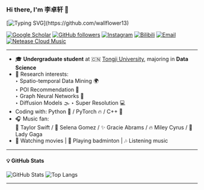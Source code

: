 ### Hi there, I'm 李卓轩 👋

[![Typing SVG](https://readme-typing-svg.herokuapp.com?font=Fira+Code&size=22&pause=1000&color=F57F17&center=true&vCenter=true&width=500&lines=Hi+there!+Welcome+to+my+GitHub!)](https://github.com/wallflower13)

[![Google Scholar](https://img.shields.io/badge/Google%20Scholar-zhuoxuanli-4285F4?logo=google-scholar&logoColor=white&style=flat-square)](https://scholar.google.com/citations?user=_hGkKOEAAAAJ&hl=zh-CN)
[![GitHub followers](https://img.shields.io/github/followers/wallflower13?label=GitHub&logo=github&style=flat-square)](https://github.com/wallflower13)
[![Instagram](https://img.shields.io/badge/Instagram-%40midwestprince13-E4405F?logo=instagram&logoColor=white&style=flat-square)](https://www.instagram.com/midwestprince13/)
[![Bilibili](https://img.shields.io/badge/Bilibili-一辈子的傻脸-00A1D6?logo=bilibili&logoColor=white&style=flat-square)](https://space.bilibili.com/228791940)
[![Email](https://img.shields.io/badge/Email-lizhuxuan04%40tongji.edu.cn-D14836?logo=gmail&logoColor=white&style=flat-square)](mailto:lizhuxuan04@tongji.edu.cn)
[![Netease Cloud Music](https://img.shields.io/badge/网易云音乐-橙不言-F84B52?logo=netease-cloud-music&logoColor=white&style=flat-square)](https://music.163.com/#/user/home?id=446673535)

---

- 🎓 **Undergraduate student** at 🇨🇳 [Tongji University](https://www.tongji.edu.cn), majoring in **Data Science**
- 🧠 Research interests:  
  ‣ Spatio-temporal Data Mining 🌍  
  ‣ POI Recommendation 📍  
  ‣ Graph Neural Networks 🔗  
  ‣ Diffusion Models 🌫️
  ‣ Super Resolution 💻
- Coding with: Python 🐍 / PyTorch 🔥 / C++ 🚀
- 🎧 Music fan:  
  💖 Taylor Swift / 🌸 Selena Gomez / ✨ Gracie Abrams / 🔥 Miley Cyrus / 🎤 Lady Gaga  
- 🍿 Watching movies | 🏸 Playing badminton | 🎶 Listening music

---

#### 💡 GitHub Stats

![GitHub Stats](https://github-readme-stats.vercel.app/api?username=wallflower13&show_icons=true&theme=tokyonight&hide_title=true)
![Top Langs](https://github-readme-stats.vercel.app/api/top-langs/?username=wallflower13&layout=compact&theme=tokyonight)

---
